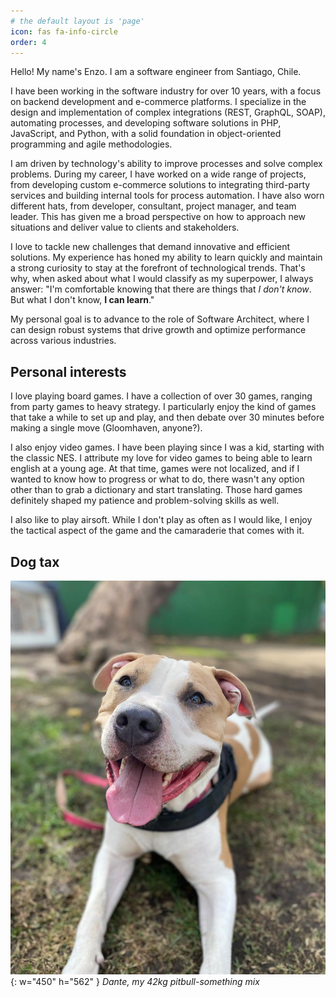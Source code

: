 ```yaml
---
# the default layout is 'page'
icon: fas fa-info-circle
order: 4
---
```


Hello! My name's Enzo. I am a software engineer from Santiago, Chile.

I have been working in the software industry for over 10 years, with a focus on backend development and e-commerce platforms.
I specialize in the design and implementation of complex integrations (REST, GraphQL, SOAP), automating processes,
and developing software solutions in PHP, JavaScript, and Python, with a solid foundation in object-oriented programming and agile methodologies.

I am driven by technology's ability to improve processes and solve complex problems.
During my career, I have worked on a wide range of projects, from developing custom e-commerce solutions to integrating third-party services and building internal tools for process automation.
I have also worn different hats, from developer, consultant, project manager, and team leader.
This has given me a broad perspective on how to approach new situations and deliver value to clients and stakeholders.

I love to tackle new challenges that demand innovative and efficient solutions.
My experience has honed my ability to learn quickly and maintain a strong curiosity to stay at the forefront of technological trends.
That's why, when asked about what I would classify as my superpower, I always answer: "I'm comfortable knowing that there are things that *I don't know*. But what I don't know, **I can learn**."

My personal goal is to advance to the role of Software Architect, where I can design robust systems that drive growth and optimize performance across various industries.

## Personal interests

I love playing board games. I have a collection of over 30 games, ranging from party games to heavy strategy.
I particularly enjoy the kind of games that take a while to set up and play, and then debate over 30 minutes before making a single move (Gloomhaven, anyone?).

I also enjoy video games. I have been playing since I was a kid, starting with the classic NES.
I attribute my love for video games to being able to learn english at a young age. At that time, games were not localized,
and if I wanted to know how to progress or what to do, there wasn't any option other than to grab a dictionary and start translating.
Those hard games definitely shaped my patience and problem-solving skills as well.

I also like to play airsoft. While I don't play as often as I would like, I enjoy the tactical aspect of the game and the camaraderie that comes with it.

## Dog tax
![Dante](/assets/img/dante.jpg){: w="450" h="562" }
_Dante, my 42kg pitbull-something mix_
